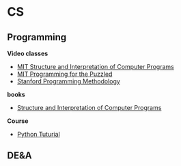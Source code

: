 # CS

## Programming

**Video classes**

* [MIT Structure and Interpretation of Computer Programs](https://ocw.mit.edu/courses/electrical-engineering-and-computer-science/6-001-structure-and-interpretation-of-computer-programs-spring-2005/)
* [MIT Programming for the Puzzled](https://ocw.mit.edu/courses/electrical-engineering-and-computer-science/6-s095-programming-for-the-puzzled-january-iap-2018/)
* [Stanford Programming Methodology](https://see.stanford.edu/Course/CS106A)

**books**

* [Structure and Interpretation of Computer Programs](https://mitpress.mit.edu/sites/default/files/sicp/full-text/book/book.html)

**Course**

* [Python Tuturial](https://www.w3schools.com/python/python_intro.asp)

## DE&A

